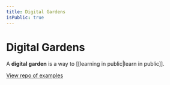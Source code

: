 ```yaml
---
title: Digital Gardens
isPublic: true
---
```


# Digital Gardens

A **digital garden** is a way to [[learning in public|learn in public]].

[View repo of examples](https://github.com/MaggieAppleton/digital-gardeners)
